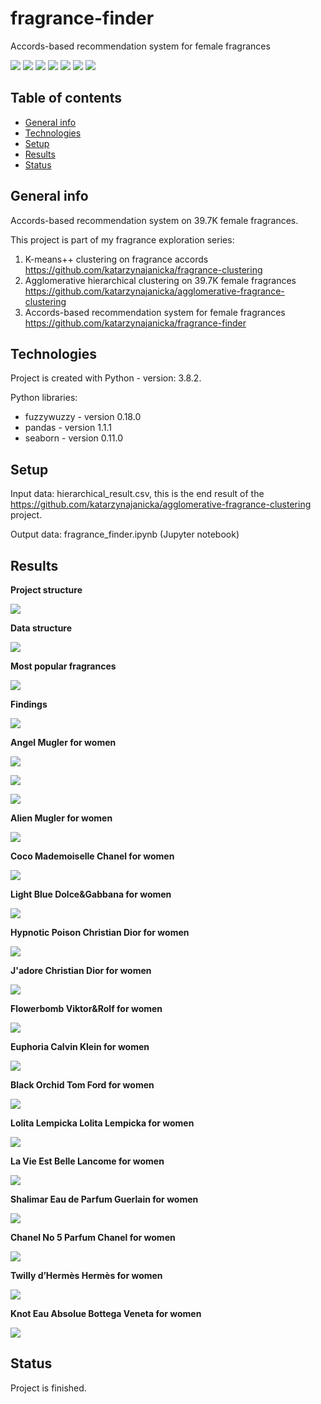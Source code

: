 # fragrance-finder
Accords-based recommendation system for female fragrances

<img src="https://img.shields.io/badge/python-3.8.2 -brightgreen"> <img src='https://img.shields.io/badge/fuzzywuzzy-0.18.0-blue'>  <img src='https://img.shields.io/badge/pandas-1.1.1-blue'> <img src="https://img.shields.io/badge/seaborn-0.11.0 -blue"> <img src="https://img.shields.io/badge/fuzzy-string--matching-ff69b4"> <img src="https://img.shields.io/badge/recommendation-system-ff69b4"> <img src="https://img.shields.io/badge/exploratory-data%20analysis-ff69b4">

## Table of contents
* [General info](#general-info)
* [Technologies](#technologies)
* [Setup](#setup)
* [Results](#results)
* [Status](#status)

## General info
Accords-based recommendation system on 39.7K female fragrances.

This project is part of my fragrance exploration series:
1. K-means++ clustering on fragrance accords
https://github.com/katarzynajanicka/fragrance-clustering
2. Agglomerative hierarchical clustering on 39.7K female fragrances
https://github.com/katarzynajanicka/agglomerative-fragrance-clustering
3. Accords-based recommendation system for female fragrances
https://github.com/katarzynajanicka/fragrance-finder

## Technologies
Project is created with Python - version: 3.8.2.

Python libraries:
* fuzzywuzzy - version 0.18.0
* pandas - version 1.1.1
* seaborn - version 0.11.0
  
## Setup

Input data: hierarchical_result.csv, this is the end result of the https://github.com/katarzynajanicka/agglomerative-fragrance-clustering project.

Output data: fragrance_finder.ipynb (Jupyter notebook)

## Results

**Project structure**

![](./screenshots/structure.png)

**Data structure**

![](./screenshots/fields.png)

**Most popular fragrances**

![](./screenshots/popular.png)

**Findings**

![](./screenshots/fuzzywuzzy.png)

**Angel Mugler for women**

![](./screenshots/step0_angel.png)

![](./screenshots/step1_angel.png)

![](./screenshots/step2_angel.png)

**Alien Mugler for women**

![](./screenshots/alien.png)

**Coco Mademoiselle Chanel for women**

![](./screenshots/coco_mademoiselle.png)

**Light Blue Dolce&Gabbana for women**

![](./screenshots/light_blue.png)

**Hypnotic Poison Christian Dior for women**

![](./screenshots/poison.png)

**J'adore Christian Dior for women**

![](./screenshots/jadore.png)

**Flowerbomb Viktor&Rolf for women**

![](./screenshots/flowerbomb.png)

**Euphoria Calvin Klein for women**

![](./screenshots/euphoria.png)

**Black Orchid Tom Ford for women**

![](./screenshots/black_orchid.png)

**Lolita Lempicka Lolita Lempicka for women**

![](./screenshots/lolita_lempicka.png)

**La Vie Est Belle Lancome for women**

![](./screenshots/viebelle.png)

**Shalimar Eau de Parfum Guerlain for women**

![](./screenshots/shalimar.png)

**Chanel No 5 Parfum Chanel for women**

![](./screenshots/chanelno5.png)

**Twilly d’Hermès Hermès for women**

![](./screenshots/twilly.png)

**Knot Eau Absolue Bottega Veneta for women**

![](./screenshots/knot.png)

## Status
Project is finished.

